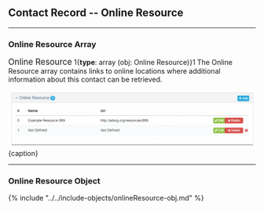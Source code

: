 ## Contact Record -- Online Resource
---

### Online Resource Array

<span class="md-panel" style="font-size: larger">Online Resource</span> 1{**type**: array (obj: <span class="md-panel">Online Resource</span>)}1 The <span class="md-panel">Online Resource</span> array contains links to online locations where additional information about this contact can be retrieved.

![Metadata Online Resource Panel](/assets/reference/edit-objects/metadata/metadata/onlineResource-array.png){caption}

---

### Online Resource Object

{% include "../../include-objects/onlineResource-obj.md" %}
